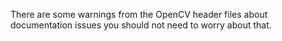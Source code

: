 There are some warnings from the OpenCV header files about documentation issues you should not need to worry about that.


